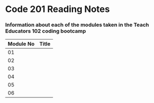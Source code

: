 # Code 201 Reading Notes

### Information about each of the modules taken in the Teach Educators 102 coding bootcamp

  | Module No | Title                       |
  |-----------|-----------------------------|
  |  01       | []()                        |
  |  02       |                             |
  |  03       |                             |
  |  04      | []()                        |
  |  05      |                             |
  |  06      |                             |
